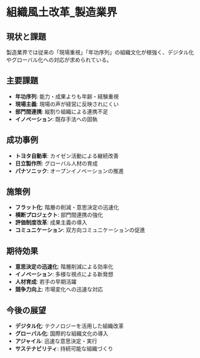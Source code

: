 # 組織風土改革_製造業界

## 現状と課題
製造業界では従来の「現場重視」「年功序列」の組織文化が根強く、デジタル化やグローバル化への対応が求められている。

## 主要課題
- **年功序列**: 能力・成果よりも年齢・経験重視
- **現場主義**: 現場の声が経営に反映されにくい
- **部門間連携**: 縦割り組織による連携不足
- **イノベーション**: 既存手法への固執

## 成功事例
- **トヨタ自動車**: カイゼン活動による継続改善
- **日立製作所**: グローバル人材の育成
- **パナソニック**: オープンイノベーションの推進

## 施策例
- **フラット化**: 階層の削減・意思決定の迅速化
- **横断プロジェクト**: 部門間連携の強化
- **評価制度改革**: 成果主義の導入
- **コミュニケーション**: 双方向コミュニケーションの促進

## 期待効果
- **意思決定の迅速化**: 階層削減による効率化
- **イノベーション**: 多様な視点による新発想
- **人材育成**: 若手の早期活躍
- **競争力向上**: 市場変化への迅速な対応

## 今後の展望
- **デジタル化**: テクノロジーを活用した組織改革
- **グローバル化**: 国際的な組織文化の導入
- **アジャイル**: 迅速な意思決定・実行
- **サステナビリティ**: 持続可能な組織づくり 